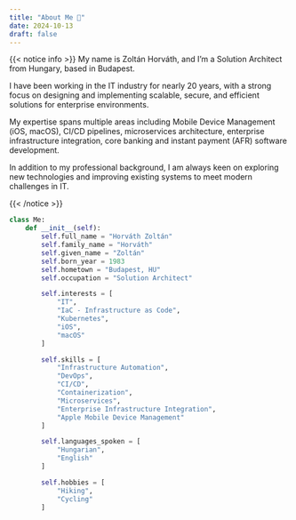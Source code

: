 ```yaml
---
title: "About Me 👋"
date: 2024-10-13
draft: false
---
```


{{< notice info >}}
My name is Zoltán Horváth, and I’m a Solution Architect from Hungary, based in Budapest.

I have been working in the IT industry for nearly 20 years, with a strong focus on designing and implementing scalable, secure, and efficient solutions for enterprise environments.

My expertise spans multiple areas including Mobile Device Management (iOS, macOS), CI/CD pipelines, microservices architecture, enterprise infrastructure integration, core banking and instant payment (AFR) software development.

In addition to my professional background, I am always keen on exploring new technologies and improving existing systems to meet modern challenges in IT.

{{< /notice >}}

<!-- &nbsp; -->

```python
class Me:
    def __init__(self):
        self.full_name = "Horváth Zoltán"
        self.family_name = "Horváth"
        self.given_name = "Zoltán"
        self.born_year = 1983
        self.hometown = "Budapest, HU"
        self.occupation = "Solution Architect"

        self.interests = [
            "IT",
            "IaC - Infrastructure as Code",
            "Kubernetes",
            "iOS",
            "macOS"
        ]

        self.skills = [
            "Infrastructure Automation",
            "DevOps",
            "CI/CD",
            "Containerization",
            "Microservices",
            "Enterprise Infrastructure Integration",
            "Apple Mobile Device Management"
        ]

        self.languages_spoken = [
            "Hungarian",
            "English"
        ]

        self.hobbies = [
            "Hiking",
            "Cycling"
        ]
```
